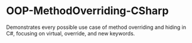 # OOP-MethodOverriding-CSharp
Demonstrates every possible use case of method overriding and hiding in C#, focusing on virtual, override, and new keywords.
